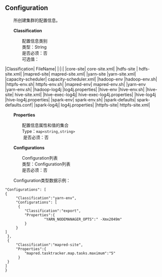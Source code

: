 ## Configuration

　　所创建集群的配置信息。
  
　　**Classification**
  
　　　　配置信息类别<br>
　　　　类型：String<br>
　　　　是否必须：否<br>
　　　　可选值：
    
|Classification|	FileName|
|:|:|
|core-site|	core-site.xml|
|hdfs-site |	hdfs-site.xml|
|mapred-site|	mapred-site.xml|
|yarn-site	|yarn-site.xml|
|capacity-scheduler|	capacity-scheduler.xml|
|hadoop-env	|hadoop-env.sh|
|httpfs-env.sh|	httpfs-env.sh|
|mapred-env|	mapred-env.sh|
|yarn-env	|yarn-env.sh|
|hadoop-log4j	|log4j.properties|
|hive-env	|hive-env.sh|
|hive-site|	hive-site.xml|
|hive-exec-log4j|	hive-exec-log4j.properties|
|hive-log4j	|hive-log4j.properties|
|spark-env|	spark-env.sh|
|spark-defaults|	spark-defaults.conf|
|spark-log4j|	log4j.properties|
|httpfs-site|	httpfs-site.xml|

　　**Properties**
  
　　　　配置信息属性和值的集合<br>
　　　　Type：```map<string,string>　```　<br>　
　　　是否必须：否
       
       
　　**Configurations**
  
　　　　Configuration列表<br>
　　　　类型：Configuration列表<br>
　　　　是否必须：否
    
　　Configuration类型数据示例：


```{
"Configurations": [
{
     "Classification":"yarn-env",
     "Configurations": [
      {
         "Classification":"export",
         "Properties":{
                  "YARN_NODEMANAGER_OPTS":" -Xmx2049m"
         }
     }
]
 },
 {
     "Classification":"mapred-site",
     "Properties":{
         "mapred.tasktracker.map.tasks.maximum":"5"
      }
 }
]
}

```